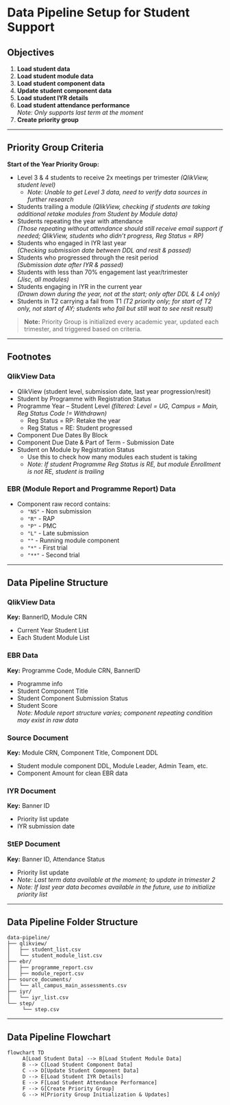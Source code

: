 # Data Pipeline Setup for Student Support

## Objectives

1. **Load student data**
2. **Load student module data**
3. **Load student component data**
4. **Update student component data**
5. **Load student IYR details**
6. **Load student attendance performance**  
    *Note: Only supports last term at the moment*
7. **Create priority group**

---

## Priority Group Criteria

**Start of the Year Priority Group:**

- Level 3 & 4 students to receive 2x meetings per trimester *(QlikView, student level)*
     - *Note: Unable to get Level 3 data, need to verify data sources in further research*
- Students trailing a module *(QlikView, checking if students are taking additional retake modules from Student by Module data)*
- Students repeating the year with attendance  
  *(Those repeating without attendance should still receive email support if needed; QlikView, students who didn’t progress, Reg Status = RP)*
- Students who engaged in IYR last year  
  *(Checking submission date between DDL and resit & passed)*
- Students who progressed through the resit period  
  *(Submission date after IYR & passed)*
- Students with less than 70% engagement last year/trimester  
  *(Jisc, all modules)*
- Students engaging in IYR in the current year  
  *(Drawn down during the year, not at the start; only after DDL & L4 only)*
- Students in T2 carrying a fail from T1 *(T2 priority only; for start of T2 only, not start of AY; students who fail but still wait to see resit result)*

> **Note:** Priority Group is initialized every academic year, updated each trimester, and triggered based on criteria.

---

## Footnotes

### QlikView Data

- QlikView (student level, submission date, last year progression/resit)
- Student by Programme with Registration Status
- Programme Year – Student Level *(filtered: Level = UG, Campus = Main, Reg Status Code != Withdrawn)*
     - Reg Status = RP: Retake the year
     - Reg Status = RE: Student progressed
- Component Due Dates By Block
- Component Due Date & Part of Term - Submission Date
- Student on Module by Registration Status
     - Use this to check how many modules each student is taking
     - *Note: If student Programme Reg Status is RE, but module Enrollment is not RE, student is trailing*

### EBR (Module Report and Programme Report) Data

- Component raw record contains:
     - `"NS"` - Non submission
     - `"R"` - RAP
     - `"P"` - PMC
     - `"L"` - Late submission
     - `""` - Running module component
     - `"*"` - First trial
     - `"**"` - Second trial

---

## Data Pipeline Structure

### QlikView Data  
**Key:** BannerID, Module CRN
- Current Year Student List
- Each Student Module List

### EBR Data  
**Key:** Programme Code, Module CRN, BannerID
- Programme info
- Student Component Title
- Student Component Submission Status
- Student Score  
  *Note: Module report structure varies; component repeating condition may exist in raw data*

### Source Document  
**Key:** Module CRN, Component Title, Component DDL
- Student module component DDL, Module Leader, Admin Team, etc.
- Component Amount for clean EBR data

### IYR Document  
**Key:** Banner ID
- Priority list update
- IYR submission date

### StEP Document  
**Key:** Banner ID, Attendance Status
- Priority list update
- *Note: Last term data available at the moment; to update in trimester 2*
- *Note: If last year data becomes available in the future, use to initialize priority list*

---

## Data Pipeline Folder Structure

```plaintext
data-pipeline/
├── qlikview/
│   ├── student_list.csv
│   └── student_module_list.csv
├── ebr/
│   ├── programme_report.csv
│   ├── module_report.csv
├── source_documents/ 
│   └── all_campus_main_assessments.csv
├── iyr/
│   └── iyr_list.csv 
└── step/
     └── step.csv 
```

---

## Data Pipeline Flowchart

```mermaid
flowchart TD
     A[Load Student Data] --> B[Load Student Module Data]
     B --> C[Load Student Component Data]
     C --> D[Update Student Component Data]
     D --> E[Load Student IYR Details]
     E --> F[Load Student Attendance Performance]
     F --> G[Create Priority Group]
     G --> H[Priority Group Initialization & Updates]
```
